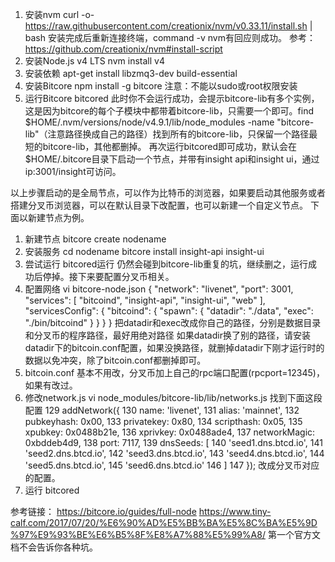 1. 安装nvm
curl -o- https://raw.githubusercontent.com/creationix/nvm/v0.33.11/install.sh | bash
安装完成后重新连接终端，command -v nvm有回应则成功。
参考：https://github.com/creationix/nvm#install-script
2. 安装Node.js v4 LTS
nvm install v4
3. 安装依赖
apt-get install libzmq3-dev build-essential
4. 安装Bitcore
npm install -g bitcore
注意：不能以sudo或root权限安装
5. 运行Bitcore
bitcored
此时你不会运行成功，会提示bitcore-lib有多个实例，这是因为bitcore的每个子模块中都带着bitcore-lib，只需要一个即可。find $HOME/.nvm/versions/node/v4.9.1/lib/node_modules -name "bitcore-lib"（注意路径换成自己的路径）找到所有的bitcore-lib，只保留一个路径最短的bitcore-lib，其他都删掉。
再次运行bitcored即可成功，默认会在$HOME/.bitcore目录下启动一个节点，并带有insight api和insight ui，通过ip:3001/insight可访问。

以上步骤启动的是全局节点，可以作为比特币的浏览器，如果要启动其他服务或者搭建分叉币浏览器，可以在默认目录下改配置，也可以新建一个自定义节点。
下面以新建节点为例。
1. 新建节点
bitcore create nodename
2. 安装服务
cd nodename
bitcore install insight-api insight-ui
3. 尝试运行
bitcored运行
仍然会碰到bitcore-lib重复的坑，继续删之，运行成功后停掉。接下来要配置分叉币相关。
4. 配置网络
vi bitcore-node.json
{
  "network": "livenet",
  "port": 3001,
  "services": [
    "bitcoind",
    "insight-api",
    "insight-ui",
    "web"
  ],
  "servicesConfig": {
    "bitcoind": {
      "spawn": {
        "datadir": "./data",
        "exec": "./bin/bitcoind"
      }
    }
  }
}
把datadir和exec改成你自己的路径，分别是数据目录和分叉币的程序路径，最好用绝对路径
如果datadir换了别的路径，请安装datadir下的bitcoin.conf配置，如果没换路径，就删掉datadir下刚才运行时的数据以免冲突，除了bitcoin.conf都删掉即可。
5. bitcoin.conf
基本不用改，分叉币加上自己的rpc端口配置(rpcport=12345)，如果有改过。
6. 修改network.js
vi node_modules/bitcore-lib/lib/networks.js
找到下面这段配置
129 addNetwork({
130   name: 'livenet',
131   alias: 'mainnet',
132   pubkeyhash: 0x00,
133   privatekey: 0x80,
134   scripthash: 0x05,
135   xpubkey: 0x0488b21e,
136   xprivkey: 0x0488ade4,
137   networkMagic: 0xbddeb4d9,
138   port: 7117,
139   dnsSeeds: [
140     'seed1.dns.btcd.io',
141     'seed2.dns.btcd.io',
142     'seed3.dns.btcd.io',
143     'seed4.dns.btcd.io',
144     'seed5.dns.btcd.io',
145     'seed6.dns.btcd.io'
146   ]
147 });
改成分叉币对应的配置。
7. 运行
bitcored

参考链接：
https://bitcore.io/guides/full-node
https://www.tiny-calf.com/2017/07/20/%E6%90%AD%E5%BB%BA%E5%8C%BA%E5%9D%97%E9%93%BE%E6%B5%8F%E8%A7%88%E5%99%A8/
第一个官方文档不会告诉你各种坑。

